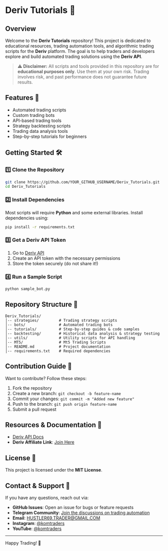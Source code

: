 # Deriv Tutorials 🚀

## Overview
Welcome to the **Deriv Tutorials** repository! This project is dedicated to educational resources, trading automation tools, and algorithmic trading scripts for the **Deriv** platform. The goal is to help traders and developers explore and build automated trading solutions using the **Deriv API**.

> **⚠️ Disclaimer:** All scripts and tools provided in this repository are for **educational purposes only**. Use them at your own risk. Trading involves risk, and past performance does not guarantee future results.

## Features 📌
- Automated trading scripts
- Custom trading bots
- API-based trading tools
- Strategy backtesting scripts
- Trading data analysis tools
- Step-by-step tutorials for beginners

## Getting Started 🛠️
### 1️⃣ Clone the Repository
```bash
git clone https://github.com/YOUR_GITHUB_USERNAME/Deriv_Tutorials.git
cd Deriv_Tutorials
```
### 2️⃣ Install Dependencies
Most scripts will require **Python** and some external libraries. Install dependencies using:
```bash
pip install -r requirements.txt
```

### 3️⃣ Get a Deriv API Token
1. Go to [Deriv API](https://app.deriv.com/apps/)
2. Create an API token with the necessary permissions
3. Store the token securely (do not share it!)

### 4️⃣ Run a Sample Script
```bash
python sample_bot.py
```

## Repository Structure 📂
```
Deriv_Tutorials/
│-- strategies/         # Trading strategy scripts
│-- bots/               # Automated trading bots
│-- tutorials/          # Step-by-step guides & code samples
│-- backtesting/        # Historical data analysis & strategy testing
│-- utils/              # Utility scripts for API handling
│-- MT5/                # Mt5 Trading Scripts
│-- README.md           # Project documentation
│-- requirements.txt    # Required dependencies
```

## Contribution Guide 🤝
Want to contribute? Follow these steps:
1. Fork the repository
2. Create a new branch: `git checkout -b feature-name`
3. Commit your changes: `git commit -m "Added new feature"`
4. Push to the branch: `git push origin feature-name`
5. Submit a pull request

## Resources & Documentation 📖
- [Deriv API Docs](https://api.deriv.com/)
- **Deriv Affiliate Link**: [Join Here](https://track.deriv.com/_05Bmwi4exJe2vdm9PpHVCmNd7ZgqdRLk/1/)

## License 📜
This project is licensed under the **MIT License**.

## Contact & Support 📧
If you have any questions, reach out via:
- **GitHub Issues**: Open an issue for bugs or feature requests
- **Telegram Community**: [Join the discussions on trading automation](https://t.me/Komtraders)
- **Email**: [HUSTLER69.TRADER@GMAIL.COM](mailto:HUSTLER69.TRADER@GMAIL.COM)
- **Instagram**: [@komtraders](https://www.instagram.com/komtraders)
- **YouTube**: [@komtraders](https://www.youtube.com/@komtraders)


---
Happy Trading! 🚀
